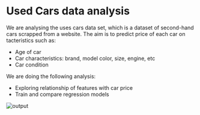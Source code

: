 # Used Cars data analysis
We are analysing the uses cars data set, which is a dataset of second-hand cars scrapped from a website. The aim is to predict price of each car on tacteristics such as:
- Age of car
- Car characteristics: brand, model color, size, engine, etc
- Car condition
  
We are doing the following analysis:
- Exploring relationship of features with car price
- Train and compare regression models


![output](https://github.com/juhi2811/used_cars_analysis/assets/51826271/5c888206-529b-4c94-bc88-f2aa0981644a)


